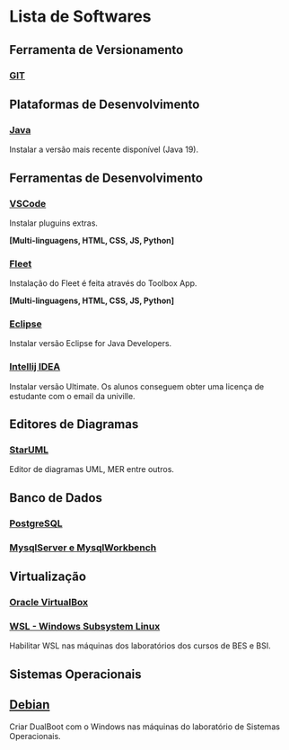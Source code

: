 # Lista de Softwares

## Ferramenta de Versionamento

### [GIT](https://git-scm.com/)

## Plataformas de Desenvolvimento

### [Java](https://adoptium.net/temurin/releases/)

Instalar a versão mais recente disponível (Java 19).

## Ferramentas de Desenvolvimento

### [VSCode](https://code.visualstudio.com/)

Instalar pluguins extras.

**[Multi-linguagens, HTML, CSS, JS, Python]**

### [Fleet](https://www.jetbrains.com/fleet/)

Instalação do Fleet é feita através do Toolbox App.

**[Multi-linguagens, HTML, CSS, JS, Python]**

### [Eclipse](https://www.eclipse.org/downloads/)

Instalar versão Eclipse for Java Developers.

### [Intellij IDEA](https://www.jetbrains.com/idea/)

Instalar versão Ultimate. Os alunos conseguem obter uma licença de estudante com o email da univille.

## Editores de Diagramas

### [StarUML](https://staruml.io/)

Editor de diagramas UML, MER entre outros.

## Banco de Dados

### [PostgreSQL](https://www.postgresql.org/)

### [MysqlServer e MysqlWorkbench](https://dev.mysql.com/downloads/mysql/)

## Virtualização

### [Oracle VirtualBox](https://www.virtualbox.org/)

### [WSL - Windows Subsystem Linux](https://learn.microsoft.com/pt-br/windows/wsl/install)

Habilitar WSL nas máquinas dos laboratórios dos cursos de BES e BSI.

## Sistemas Operacionais

## [Debian](https://www.debian.org/index.pt.html)

Criar DualBoot com o Windows nas máquinas do laboratório de Sistemas Operacionais.
